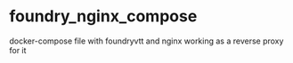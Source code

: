 # foundry_nginx_compose
docker-compose file with foundryvtt and nginx working as a reverse proxy for it
